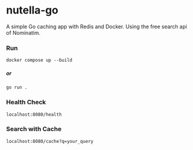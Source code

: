# nutella-go

A simple Go caching app with Redis and Docker. Using the free search api of Nominatim.

### Run

```
docker compose up --build
```

##### or

```
go run .
```

### Health Check

```
localhost:8080/health
```


### Search with Cache
```
localhost:8080/cache?q=your_query
```

